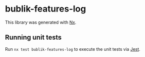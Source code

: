 [SPDX-License-Identifier: Apache-2.0]::
[SPDX-FileCopyrightText: 2021-2023 OKTET Labs Ltd.]::

# bublik-features-log

This library was generated with [Nx](https://nx.dev).

## Running unit tests

Run `nx test bublik-features-log` to execute the unit tests via [Jest](https://jestjs.io).
